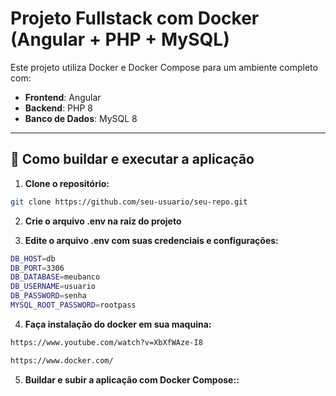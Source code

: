 # Projeto Fullstack com Docker (Angular + PHP + MySQL)

Este projeto utiliza Docker e Docker Compose para  um ambiente completo com:

- **Frontend**: Angular
- **Backend**: PHP 8
- **Banco de Dados**: MySQL 8

---

## 🚀 Como buildar e executar a aplicação

1. **Clone o repositório:**

```bash
git clone https://github.com/seu-usuario/seu-repo.git
```

2. **Crie o arquivo .env na raiz do projeto**

3. **Edite o arquivo .env com suas credenciais e configurações:**
```bash 
DB_HOST=db
DB_PORT=3306
DB_DATABASE=meubanco
DB_USERNAME=usuario
DB_PASSWORD=senha
MYSQL_ROOT_PASSWORD=rootpass
```
4. **Faça instalação do docker em sua maquina:**

```bash
https://www.youtube.com/watch?v=XbXfWAze-I8

https://www.docker.com/
```

5. **Buildar e subir a aplicação com Docker Compose::**





